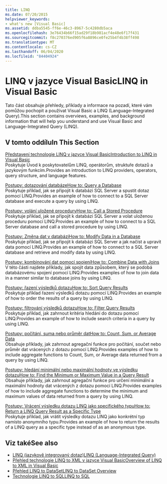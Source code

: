 ```yaml
---
title: LINQ
ms.date: 07/20/2015
helpviewer_keywords:
- what's new [Visual Basic]
ms.assetid: ddba5545-ff6e-46c3-8967-5c4280db5aca
ms.openlocfilehash: 3e76434b66f15ad29f18b981acf4e48e6f17f431
ms.sourcegitcommit: f8c270376ed905f6a8896ce0fe25b4f4b38ff498
ms.translationtype: MT
ms.contentlocale: cs-CZ
ms.lasthandoff: 06/04/2020
ms.locfileid: "84404924"
---
```

# <a name="linq-in-visual-basic"></a><span data-ttu-id="e4a14-102">LINQ v jazyce Visual Basic</span><span class="sxs-lookup"><span data-stu-id="e4a14-102">LINQ in Visual Basic</span></span>
<span data-ttu-id="e4a14-103">Tato část obsahuje přehledy, příklady a informace na pozadí, které vám pomůžou pochopit a používat Visual Basic a LINQ (Language-Integrated Query).</span><span class="sxs-lookup"><span data-stu-id="e4a14-103">This section contains overviews, examples, and background information that will help you understand and use Visual Basic and Language-Integrated Query (LINQ).</span></span>  
  
## <a name="in-this-section"></a><span data-ttu-id="e4a14-104">V tomto oddílu</span><span class="sxs-lookup"><span data-stu-id="e4a14-104">In This Section</span></span>  
 [<span data-ttu-id="e4a14-105">Představení technologie LINQ v jazyce Visual Basic</span><span class="sxs-lookup"><span data-stu-id="e4a14-105">Introduction to LINQ in Visual Basic</span></span>](introduction-to-linq.md)  
 <span data-ttu-id="e4a14-106">Poskytuje Úvod k poskytovatelům LINQ, operátorům, struktuře dotazů a jazykovým funkcím.</span><span class="sxs-lookup"><span data-stu-id="e4a14-106">Provides an introduction to LINQ providers, operators, query structure, and language features.</span></span>  
  
 [<span data-ttu-id="e4a14-107">Postupy: dotazování databáze</span><span class="sxs-lookup"><span data-stu-id="e4a14-107">How to: Query a Database</span></span>](how-to-query-a-database-by-using-linq.md)  
 <span data-ttu-id="e4a14-108">Poskytuje příklad, jak se připojit k databázi SQL Server a spustit dotaz pomocí LINQ.</span><span class="sxs-lookup"><span data-stu-id="e4a14-108">Provides an example of how to connect to a SQL Server database and execute a query by using LINQ.</span></span>  
  
 [<span data-ttu-id="e4a14-109">Postupy: volání uložené procedury</span><span class="sxs-lookup"><span data-stu-id="e4a14-109">How to: Call a Stored Procedure</span></span>](how-to-call-a-stored-procedure-by-using-linq.md)  
 <span data-ttu-id="e4a14-110">Poskytuje příklad, jak se připojit k databázi SQL Server a volat uloženou proceduru pomocí LINQ.</span><span class="sxs-lookup"><span data-stu-id="e4a14-110">Provides an example of how to connect to a SQL Server database and call a stored procedure by using LINQ.</span></span>  
  
 [<span data-ttu-id="e4a14-111">Postupy: Změna dat v databázi</span><span class="sxs-lookup"><span data-stu-id="e4a14-111">How to: Modify Data in a Database</span></span>](how-to-modify-data-in-a-database-by-using-linq.md)  
 <span data-ttu-id="e4a14-112">Poskytuje příklad, jak se připojit k databázi SQL Server a jak načíst a upravit data pomocí LINQ.</span><span class="sxs-lookup"><span data-stu-id="e4a14-112">Provides an example of how to connect to a SQL Server database and retrieve and modify data by using LINQ.</span></span>  
  
 [<span data-ttu-id="e4a14-113">Postupy: kombinování dat pomocí spojení</span><span class="sxs-lookup"><span data-stu-id="e4a14-113">How to: Combine Data with Joins</span></span>](how-to-combine-data-with-linq-by-using-joins.md)  
 <span data-ttu-id="e4a14-114">V této části najdete příklady, jak spojit data způsobem, který se podobá databázovému spojení pomocí LINQ.</span><span class="sxs-lookup"><span data-stu-id="e4a14-114">Provides examples of how to join data in a manner similar to database joins by using LINQ.</span></span>  
  
 [<span data-ttu-id="e4a14-115">Postupy: řazení výsledků dotazu</span><span class="sxs-lookup"><span data-stu-id="e4a14-115">How to: Sort Query Results</span></span>](how-to-sort-query-results-by-using-linq.md)  
 <span data-ttu-id="e4a14-116">Poskytuje příklad řazení výsledků dotazu pomocí LINQ.</span><span class="sxs-lookup"><span data-stu-id="e4a14-116">Provides an example of how to order the results of a query by using LINQ.</span></span>  
  
 [<span data-ttu-id="e4a14-117">Postupy: filtrování výsledků dotazu</span><span class="sxs-lookup"><span data-stu-id="e4a14-117">How to: Filter Query Results</span></span>](how-to-filter-query-results-by-using-linq.md)  
 <span data-ttu-id="e4a14-118">Poskytuje příklad, jak zahrnout kritéria hledání do dotazu pomocí LINQ.</span><span class="sxs-lookup"><span data-stu-id="e4a14-118">Provides an example of how to include search criteria in a query by using LINQ.</span></span>  
  
 [<span data-ttu-id="e4a14-119">Postupy: počítání, suma nebo průměr dat</span><span class="sxs-lookup"><span data-stu-id="e4a14-119">How to: Count, Sum, or Average Data</span></span>](how-to-count-sum-or-average-data-by-using-linq.md)  
 <span data-ttu-id="e4a14-120">Obsahuje příklady, jak zahrnout agregační funkce pro počítání, součet nebo průměr dat vrácených z dotazu pomocí LINQ.</span><span class="sxs-lookup"><span data-stu-id="e4a14-120">Provides examples of how to include aggregate functions to Count, Sum, or Average data returned from a query by using LINQ.</span></span>  
  
 [<span data-ttu-id="e4a14-121">Postupy: hledání minimální nebo maximální hodnoty ve výsledku dotazu</span><span class="sxs-lookup"><span data-stu-id="e4a14-121">How to: Find the Minimum or Maximum Value in a Query Result</span></span>](how-to-find-the-minimum-or-maximum-value-in-a-query-result.md)  
 <span data-ttu-id="e4a14-122">Obsahuje příklady, jak zahrnout agregační funkce pro určení minimální a maximální hodnoty dat vrácených z dotazu pomocí LINQ.</span><span class="sxs-lookup"><span data-stu-id="e4a14-122">Provides examples of how to include aggregate functions to determine the minimum and maximum values of data returned from a query by using LINQ.</span></span>  
  
 [<span data-ttu-id="e4a14-123">Postupy: Vrácení výsledku dotazu LINQ jako specifického typu</span><span class="sxs-lookup"><span data-stu-id="e4a14-123">How to: Return a LINQ Query Result as a Specific Type</span></span>](how-to-return-a-linq-query-result-as-a-specific-type.md)  
 <span data-ttu-id="e4a14-124">Poskytuje příklad, jak vrátit výsledky dotazu LINQ jako konkrétní typ namísto anonymního typu.</span><span class="sxs-lookup"><span data-stu-id="e4a14-124">Provides an example of how to return the results of a LINQ query as a specific type instead of as an anonymous type.</span></span>  
  
## <a name="see-also"></a><span data-ttu-id="e4a14-125">Viz také</span><span class="sxs-lookup"><span data-stu-id="e4a14-125">See also</span></span>

- [<span data-ttu-id="e4a14-126">LINQ (jazykově integrovaný dotaz)</span><span class="sxs-lookup"><span data-stu-id="e4a14-126">LINQ (Language-Integrated Query)</span></span>](../../concepts/linq/index.md)
- [<span data-ttu-id="e4a14-127">Přehled technologie LINQ to XML v jazyce Visual Basic</span><span class="sxs-lookup"><span data-stu-id="e4a14-127">Overview of LINQ to XML in Visual Basic</span></span>](../xml/overview-of-linq-to-xml.md)
- [<span data-ttu-id="e4a14-128">Přehled LINQ to DataSet</span><span class="sxs-lookup"><span data-stu-id="e4a14-128">LINQ to DataSet Overview</span></span>](../../../../framework/data/adonet/linq-to-dataset-overview.md)
- [<span data-ttu-id="e4a14-129">Technologie LINQ to SQL</span><span class="sxs-lookup"><span data-stu-id="e4a14-129">LINQ to SQL</span></span>](../../../../framework/data/adonet/sql/linq/index.md)
